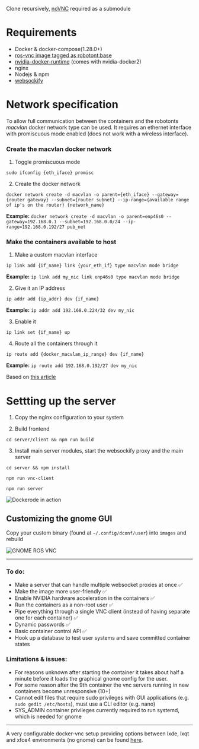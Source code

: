 Clone recursively, [noVNC](https://github.com/novnc/noVNC) required as a submodule

# Requirements

- Docker & docker-compose(1.28.0+)
- [ros-vnc image tagged as robotont:base](https://github.com/unitartu-remrob/remrob-docker)
- [nvidia-docker-runtime](https://docs.docker.com/config/containers/resource_constraints/#gpu) (comes with nvidia-docker2)
- nginx
- Nodejs & npm
- [websockify](https://github.com/novnc/websockify)


# Network specification

To allow full communication between the containers and the robotonts *macvlan* docker network type can be used. It requires an ethernet interface with promiscuous mode enabled (does not work with a wireless interface).


### Create the macvlan docker network
1. Toggle promiscuous mode

`sudo ifconfig {eth_iface} promisc`

2. Create the docker network

`docker network create -d macvlan -o parent={eth_iface} --gateway={router gateway} --subnet={router subnet} --ip-range={available range of ip's on the router} {network_name}`

**Example:**
`docker network create -d macvlan -o parent=enp46s0 --gateway=192.168.0.1 --subnet=192.168.0.0/24 --ip-range=192.168.0.192/27 pub_net`

### Make the containers available to host
1. Make a custom macvlan interface

`ip link add {if_name} link {your_eth_if} type macvlan mode bridge`

**Example:**
`ip link add my_nic link enp46s0 type macvlan mode bridge`

2. Give it an IP address

`ip addr add {ip_addr} dev {if_name}`

**Example:**
`ip addr add 192.168.0.224/32 dev my_nic`

3. Enable it

`ip link set {if_name} up`

4. Route all the containers through it

`ip route add {docker_macvlan_ip_range} dev {if_name}`

**Example:**
`ip route add 192.168.0.192/27 dev my_nic`

Based on [this article](https://blog.oddbit.com/post/2018-03-12-using-docker-macvlan-networks/)


# Settting up the server

1. Copy the nginx configuration to your system

2. Build frontend

`cd server/client && npm run build`

3. Install main server modules, start the websockify proxy and the main server

`cd server && npm install`

`npm run vnc-client`

`npm run server`

![Dockerode in action](./API_interface.png)

## Customizing the gnome GUI

Copy your custom binary (found at `~/.config/dconf/user`) into `images` and rebuild

![GNOME ROS VNC](./desktop.png)

---

### To do:

- Make a server that can handle multiple websocket proxies at once ✅
- Make the image more user-friendly ✅
- Enable NVIDIA hardware acceleration in the containers ✅
- Run the containers as a non-root user ✅
- Pipe everything through a single VNC client (instead of having separate one for each container) ✅
- Dynamic passwords ✅
- Basic container control API ✅
- Hook up a database to test user systems and save committed container states

### Limitations & issues:

- For reasons unknown after starting the container it takes about half a minute before it loads the graphical gnome config for the user.
- For some reason after the 9th container the vnc servers running in new containers become unresponsive (10+) 
- Cannot edit files that require sudo privileges with GUI applications (e.g. `sudo gedit /etc/hosts`), must use a CLI editor (e.g. nano)
- SYS_ADMIN container privileges currently required to run systemd, which is needed for gnome

---

A very configurable docker-vnc setup providing options between lxde, lxqt and xfce4 environments (no gnome) can be found [here](https://github.com/fcwu/docker-ubuntu-vnc-desktop).


